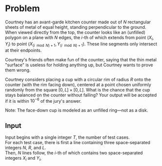 # Problem

Courtney has an avant-garde kitchen counter made out of $N$ rectangular sheets of metal of equal height, standing perpendicular to the ground. When viewed directly from the top, the counter looks like an (unfilled) polygon on a plane with $N$ edges, the $i$-th of which extends from point $(X_i,Y_i)$ to point $(X_{(i \mod N)+1},Y_{(i \mod N)+1})$. These line segments only intersect at their endpoints.

Courtney's friends often make fun of the counter, saying that the thin metal "surface" is useless for holding anything up, but Courtney wants to prove them wrong.

Courtney considers placing a cup with a circular rim of radius $R$ onto the counter (with the rim facing down), centered at a point chosen uniformly randomly from the square $[0,L]×[0,L]$. What is the chance that the cup stays balanced on the counter without falling? Your output will be accepted if it is within $10^{−6}$ of the jury's answer.

Note: The face-down cup is modeled as an unfilled ring—not as a disk.

## Input

Input begins with a single integer $T$, the number of test cases.  
For each test case, there is first a line containing three space-separated integers $N$, $R$, and $L$.  
Then, $N$ lines follow, the $i$-th of which contains two space-separated integers $X_i$​ and $Y_i$​,
